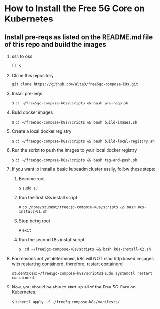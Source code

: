 # How to Install the Free 5G Core on Kubernetes

## Install pre-reqs as listed on the README.md file of this repo and build the images

1. ssh to oss

   - [ ] `$` 

0. Clone this repository

    `git clone https://github.com/alta3/free5gc-compose-k8s.git`

0. Install pre-reqs

    `$` `cd ~/free5gc-compose-k8s/scripts && bash pre-reqs.sh`

0. Build docker images

    `$` `cd ~/free5gc-compose-k8s/scripts && bash build-images.sh`

0. Create a local docker registry

    `$` `cd ~/free5gc-compose-k8s/scripts && bash build-local-registry.sh`

0. Run the script to push the images to your local docker registry

    `$` `cd ~/free5gc-compose-k8s/scripts && bash tag-and-push.sh`

0. If you want to install a basic kubeadm cluster easily, follow these steps:

    1. Become root

        `$` `sudo su`

    0. Run the first k8s install script

        `#` `cd /home/student/free5gc-compose-k8s/scripts && bash k8s-install-01.sh`

    0. Stop being root

        `#` `exit`

    0. Run the second k8s install script.

        `$` ` cd ~/free5gc-compose-k8s/scripts && bash k8s-install-02.sh`

0. For reasons not yet determined, k8s will NOT read http based imgages with restarting containerd, therefore, restart containerd

    `student@oss:~/free5gc-compose-k8s/scripts$` `sudo systemctl restart containerd`

0. Now, you should be able to start up all of the Free 5G Core on Kubernetes.

    `$` `kubectl apply -f ~/free5g-compose-k8s/manifests/`
